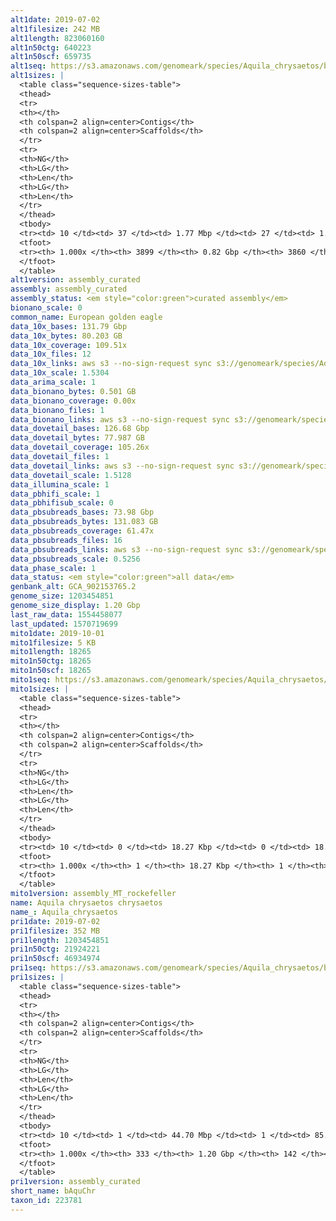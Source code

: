 ```yaml
---
alt1date: 2019-07-02
alt1filesize: 242 MB
alt1length: 823060160
alt1n50ctg: 640223
alt1n50scf: 659735
alt1seq: https://s3.amazonaws.com/genomeark/species/Aquila_chrysaetos/bAquChr1/assembly_curated/bAquChr1.alt.cur.20190702.fasta.gz
alt1sizes: |
  <table class="sequence-sizes-table">
  <thead>
  <tr>
  <th></th>
  <th colspan=2 align=center>Contigs</th>
  <th colspan=2 align=center>Scaffolds</th>
  </tr>
  <tr>
  <th>NG</th>
  <th>LG</th>
  <th>Len</th>
  <th>LG</th>
  <th>Len</th>
  </tr>
  </thead>
  <tbody>
  <tr><td> 10 </td><td> 37 </td><td> 1.77 Mbp </td><td> 27 </td><td> 1.89 Mbp </td></tr>  <tr><td> 20 </td><td> 90 </td><td> 1.35 Mbp </td><td> 76 </td><td> 1.45 Mbp </td></tr>  <tr><td> 30 </td><td> 160 </td><td> 1.04 Mbp </td><td> 143 </td><td> 1.08 Mbp </td></tr>  <tr><td> 40 </td><td> 251 </td><td> 0.81 Mbp </td><td> 231 </td><td> 0.84 Mbp </td></tr>  <tr style="background-color:#cccccc;"><td> 50 </td><td> 363 </td><td> 0.64 Mbp </td><td> 340 </td><td> 0.66 Mbp </td></tr>  <tr><td> 60 </td><td> 511 </td><td> 0.49 Mbp </td><td> 485 </td><td> 0.49 Mbp </td></tr>  <tr><td> 70 </td><td> 708 </td><td> 0.36 Mbp </td><td> 679 </td><td> 0.36 Mbp </td></tr>  <tr><td> 80 </td><td> 997 </td><td> 0.22 Mbp </td><td> 965 </td><td> 0.22 Mbp </td></tr>  <tr><td> 90 </td><td> 1615 </td><td> 76.63 Kbp </td><td> 1577 </td><td> 76.83 Kbp </td></tr>  <tr><td> 100 </td><td> 3898 </td><td> 974  bp </td><td> 3859 </td><td> 974  bp </td></tr>  </tbody>
  <tfoot>
  <tr><th> 1.000x </th><th> 3899 </th><th> 0.82 Gbp </th><th> 3860 </th><th> 0.82 Gbp </th></tr>
  </tfoot>
  </table>
alt1version: assembly_curated
assembly: assembly_curated
assembly_status: <em style="color:green">curated assembly</em>
bionano_scale: 0
common_name: European golden eagle
data_10x_bases: 131.79 Gbp
data_10x_bytes: 80.203 GB
data_10x_coverage: 109.51x
data_10x_files: 12
data_10x_links: aws s3 --no-sign-request sync s3://genomeark/species/Aquila_chrysaetos/bAquChr1/genomic_data/10x/ .<br>
data_10x_scale: 1.5304
data_arima_scale: 1
data_bionano_bytes: 0.501 GB
data_bionano_coverage: 0.00x
data_bionano_files: 1
data_bionano_links: aws s3 --no-sign-request sync s3://genomeark/species/Aquila_chrysaetos/bAquChr1/genomic_data/bionano/ .<br>
data_dovetail_bases: 126.68 Gbp
data_dovetail_bytes: 77.987 GB
data_dovetail_coverage: 105.26x
data_dovetail_files: 1
data_dovetail_links: aws s3 --no-sign-request sync s3://genomeark/species/Aquila_chrysaetos/bAquChr1/genomic_data/dovetail/ .<br>
data_dovetail_scale: 1.5128
data_illumina_scale: 1
data_pbhifi_scale: 1
data_pbhifisub_scale: 0
data_pbsubreads_bases: 73.98 Gbp
data_pbsubreads_bytes: 131.083 GB
data_pbsubreads_coverage: 61.47x
data_pbsubreads_files: 16
data_pbsubreads_links: aws s3 --no-sign-request sync s3://genomeark/species/Aquila_chrysaetos/bAquChr1/genomic_data/pacbio/ . --exclude "*ccs*bam*"<br>
data_pbsubreads_scale: 0.5256
data_phase_scale: 1
data_status: <em style="color:green">all data</em>
genbank_alt: GCA_902153765.2
genome_size: 1203454851
genome_size_display: 1.20 Gbp
last_raw_data: 1554458077
last_updated: 1570719699
mito1date: 2019-10-01
mito1filesize: 5 KB
mito1length: 18265
mito1n50ctg: 18265
mito1n50scf: 18265
mito1seq: https://s3.amazonaws.com/genomeark/species/Aquila_chrysaetos/bAquChr1/assembly_MT_rockefeller/bAquChr1.MT.20191001.fasta.gz
mito1sizes: |
  <table class="sequence-sizes-table">
  <thead>
  <tr>
  <th></th>
  <th colspan=2 align=center>Contigs</th>
  <th colspan=2 align=center>Scaffolds</th>
  </tr>
  <tr>
  <th>NG</th>
  <th>LG</th>
  <th>Len</th>
  <th>LG</th>
  <th>Len</th>
  </tr>
  </thead>
  <tbody>
  <tr><td> 10 </td><td> 0 </td><td> 18.27 Kbp </td><td> 0 </td><td> 18.27 Kbp </td></tr>  <tr><td> 20 </td><td> 0 </td><td> 18.27 Kbp </td><td> 0 </td><td> 18.27 Kbp </td></tr>  <tr><td> 30 </td><td> 0 </td><td> 18.27 Kbp </td><td> 0 </td><td> 18.27 Kbp </td></tr>  <tr><td> 40 </td><td> 0 </td><td> 18.27 Kbp </td><td> 0 </td><td> 18.27 Kbp </td></tr>  <tr style="background-color:#cccccc;"><td> 50 </td><td> 0 </td><td style="background-color:#ff8888;"> 18.27 Kbp </td><td> 0 </td><td style="background-color:#ff8888;"> 18.27 Kbp </td></tr>  <tr><td> 60 </td><td> 0 </td><td> 18.27 Kbp </td><td> 0 </td><td> 18.27 Kbp </td></tr>  <tr><td> 70 </td><td> 0 </td><td> 18.27 Kbp </td><td> 0 </td><td> 18.27 Kbp </td></tr>  <tr><td> 80 </td><td> 0 </td><td> 18.27 Kbp </td><td> 0 </td><td> 18.27 Kbp </td></tr>  <tr><td> 90 </td><td> 0 </td><td> 18.27 Kbp </td><td> 0 </td><td> 18.27 Kbp </td></tr>  <tr><td> 100 </td><td> 0 </td><td> 18.27 Kbp </td><td> 0 </td><td> 18.27 Kbp </td></tr>  </tbody>
  <tfoot>
  <tr><th> 1.000x </th><th> 1 </th><th> 18.27 Kbp </th><th> 1 </th><th> 18.27 Kbp </th></tr>
  </tfoot>
  </table>
mito1version: assembly_MT_rockefeller
name: Aquila chrysaetos chrysaetos
name_: Aquila_chrysaetos
pri1date: 2019-07-02
pri1filesize: 352 MB
pri1length: 1203454851
pri1n50ctg: 21924221
pri1n50scf: 46934974
pri1seq: https://s3.amazonaws.com/genomeark/species/Aquila_chrysaetos/bAquChr1/assembly_curated/bAquChr1.pri.cur.20190702.fasta.gz
pri1sizes: |
  <table class="sequence-sizes-table">
  <thead>
  <tr>
  <th></th>
  <th colspan=2 align=center>Contigs</th>
  <th colspan=2 align=center>Scaffolds</th>
  </tr>
  <tr>
  <th>NG</th>
  <th>LG</th>
  <th>Len</th>
  <th>LG</th>
  <th>Len</th>
  </tr>
  </thead>
  <tbody>
  <tr><td> 10 </td><td> 1 </td><td> 44.70 Mbp </td><td> 1 </td><td> 85.46 Mbp </td></tr>  <tr><td> 20 </td><td> 4 </td><td> 39.34 Mbp </td><td> 2 </td><td> 83.00 Mbp </td></tr>  <tr><td> 30 </td><td> 8 </td><td> 28.56 Mbp </td><td> 4 </td><td> 77.27 Mbp </td></tr>  <tr><td> 40 </td><td> 12 </td><td> 25.77 Mbp </td><td> 5 </td><td> 76.62 Mbp </td></tr>  <tr style="background-color:#cccccc;"><td> 50 </td><td> 18 </td><td style="background-color:#88ff88;"> 21.92 Mbp </td><td> 8 </td><td style="background-color:#88ff88;"> 46.93 Mbp </td></tr>  <tr><td> 60 </td><td> 23 </td><td> 19.66 Mbp </td><td> 10 </td><td> 43.95 Mbp </td></tr>  <tr><td> 70 </td><td> 30 </td><td> 14.80 Mbp </td><td> 13 </td><td> 41.79 Mbp </td></tr>  <tr><td> 80 </td><td> 40 </td><td> 10.43 Mbp </td><td> 17 </td><td> 29.70 Mbp </td></tr>  <tr><td> 90 </td><td> 54 </td><td> 6.76 Mbp </td><td> 21 </td><td> 24.76 Mbp </td></tr>  <tr><td> 100 </td><td> 332 </td><td> 60  bp </td><td> 141 </td><td> 60  bp </td></tr>  </tbody>
  <tfoot>
  <tr><th> 1.000x </th><th> 333 </th><th> 1.20 Gbp </th><th> 142 </th><th> 1.20 Gbp </th></tr>
  </tfoot>
  </table>
pri1version: assembly_curated
short_name: bAquChr
taxon_id: 223781
---
```

